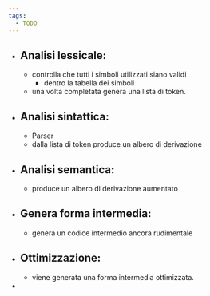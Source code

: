```yaml
---
tags:
  - TODO
---
```

- ## Analisi lessicale:
	- controlla che tutti i simboli utilizzati siano validi
		- dentro la tabella dei simboli
	- una volta completata genera una lista di token.
- ## Analisi sintattica:
	- Parser
	- dalla lista di token produce un albero di derivazione 
- ## Analisi semantica:
	- produce un albero di derivazione aumentato
- ## Genera forma intermedia:
	- genera un codice intermedio ancora rudimentale
- ## Ottimizzazione:
	- viene generata una forma intermedia ottimizzata.
- 